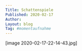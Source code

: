 ```yaml
---
Title: Schattenspiele
Published: 2020-02-17
Author: 
Layout: blog
Tag: #momentaufnahme
---
```

[image 2020-02-17-22-14-43.jpg]